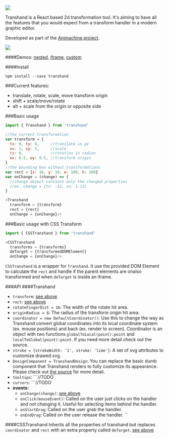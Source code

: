 ![](https://img.shields.io/badge/status-beta-orange.svg?style=flat-square)

Transhand is a React based 2d transformation tool. It's aiming to have all the features that you would expect from a transform handler in a modern graphic editor.

Developed as part of the [Animachine project](https://github.com/animachine/animachine).

![](http://fat.gfycat.com/SilverExhaustedEquestrian.gif)

####Demos:
[nested](http://azazdeaz.github.io/transhand/nested/),
[iframe](http://azazdeaz.github.io/transhand/iframe/),
[custom](http://azazdeaz.github.io/transhand/custom/)

####Install
```
npm install --save transhand
```

###Current features:
- translate, rotate, scale, move transform origin
- shift + scale/move/rotate
- alt + scale from the origin or opposite side


###Basic usage
```javascript
import { Transhand } from 'transhand'

//the current transformation
var transform = {
  tx: 0, ty: 0,     //translate in px
  sx: 1, sy: 1,     //scale
  rz: 0,            //rotation in radian
  ox: 0.5, oy: 0.5, //transform origin
}
//the bounding box without transformations
var rect = {x: 10, y: 10, w: 100, h: 100}
var onChange = (change) => {
  //change object contains only the changed properties
  //ex. change = {tx: -12, sx: 1.12}
}

<Transhand
  transform = {transform}
  rect = {rect}
  onChange = {onChange}/>
```

###Basic usage with CSS Transform
```javascript
import { CSSTranshand } from 'transhand'

<CSSTranshand
  transforms = {transforms}
  deTarget = {transformedDOMElement}
  onChange = {onChange}/>
```
```CSSTranshand``` is a wrapper for ```Transhand```. It use the provided DOM Element to calculate the ```rect``` and handle if the parent elements are onalso transformed and when ```deTarget``` is inside an iframe.

###API
####Transhand
 - ```transform```: [see above](#basic-usage)
 - ```rect```: [see above](#basic-usage)
 - ```rotateFingerDist = 16```: The width of the rotate hit area.
 - ```originRadius = 6```: The radius of the transform origin hit area.
 - ```coordinator = new DefaultCoordinator()```: Use this to change the way as Transhand convert global coordinates into its local coordinate system (ex. mouse positions) and back (ex. render to screen). Coordinator is an object with two functions ```globalToLocal(point):point``` and ```localToGlobal(point):point```.  If you need more detail check out the source.
 - ```stroke = {strokeWidth: '1', stroke: 'lime'}```:  A set of svg attributes to customize drawed svg.
 - ```DesignComponent = TranshandDesign```:  You can replace the basic dumb component that Transhand renders to fully customize its appearance. Please check out [the source](src/TranshandDesign.jsx) for more detail.
 - ```tooltips```: ```//TODO`
 - ```cursors```: ```//TODO`
 - **events:**
   - ```onChange(change)```: [see above](#basic-usage)
   - ```onClick(mouseEvent)```: Called on the user just clicks on the handler and not changing it. Useful for selecting items behind the handler.
   - ```onStartDrag```: Called on the user grab the handler.
   - ```onEndDrag```: Called on the user release the handler. ``
 
####CSSTranshand
  Inherits all the properties of transhand but replaces ```coordinator``` and ```rect```  with an extra property called ```deTarget```.  [see above](#basic-usage-with-css-transform)

